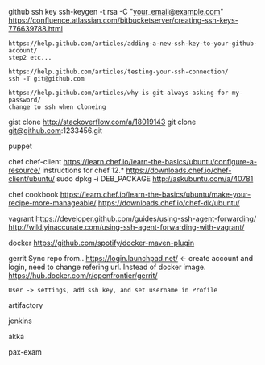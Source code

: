 github
  ssh key
    ssh-keygen -t rsa -C "your_email@example.com"
    https://confluence.atlassian.com/bitbucketserver/creating-ssh-keys-776639788.html

    https://help.github.com/articles/adding-a-new-ssh-key-to-your-github-account/
    step2 etc...

    https://help.github.com/articles/testing-your-ssh-connection/
    ssh -T git@github.com

    https://help.github.com/articles/why-is-git-always-asking-for-my-password/
    change to ssh when cloneing

  gist
    clone
    http://stackoverflow.com/a/18019143
    git clone git@github.com:1233456.git

puppet

chef
 chef-client
 https://learn.chef.io/learn-the-basics/ubuntu/configure-a-resource/
 instructions for chef 12.*
 https://downloads.chef.io/chef-client/ubuntu/
 sudo dpkg -i DEB_PACKAGE http://askubuntu.com/a/40781

 chef cookbook
 https://learn.chef.io/learn-the-basics/ubuntu/make-your-recipe-more-manageable/
 https://downloads.chef.io/chef-dk/ubuntu/

vagrant
 https://developer.github.com/guides/using-ssh-agent-forwarding/
 http://wildlyinaccurate.com/using-ssh-agent-forwarding-with-vagrant/

docker
    https://github.com/spotify/docker-maven-plugin

gerrit
    Sync repo from..
    https://login.launchpad.net/ <- create account and login, need to change refering url. Instead of docker image.
    https://hub.docker.com/r/openfrontier/gerrit/

    User -> settings, add ssh key, and set username in Profile

artifactory

jenkins

akka

pax-exam
